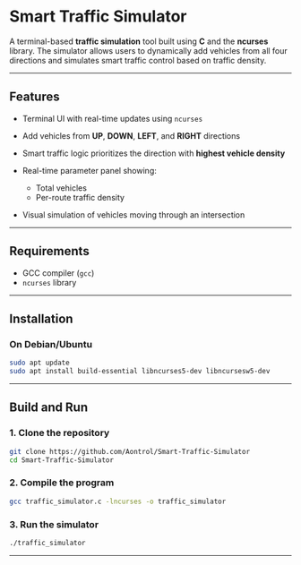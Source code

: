 #  Smart Traffic Simulator

A terminal-based **traffic simulation** tool built using **C** and the **ncurses** library. The simulator allows users to dynamically add vehicles from all four directions and simulates smart traffic control based on traffic density.

---

##  Features

* Terminal UI with real-time updates using `ncurses`
* Add vehicles from **UP**, **DOWN**, **LEFT**, and **RIGHT** directions
* Smart traffic logic prioritizes the direction with **highest vehicle density**
* Real-time parameter panel showing:

  * Total vehicles
  * Per-route traffic density
* Visual simulation of vehicles moving through an intersection

---
##  Requirements

* GCC compiler (`gcc`)
* `ncurses` library

---
##  Installation

### On Debian/Ubuntu

```bash
sudo apt update
sudo apt install build-essential libncurses5-dev libncursesw5-dev
```

---

## Build and Run

### 1. Clone the repository

```bash
git clone https://github.com/Aontrol/Smart-Traffic-Simulator
cd Smart-Traffic-Simulator
```

### 2. Compile the program

```bash
gcc traffic_simulator.c -lncurses -o traffic_simulator
```

### 3. Run the simulator

```bash
./traffic_simulator
```

---

